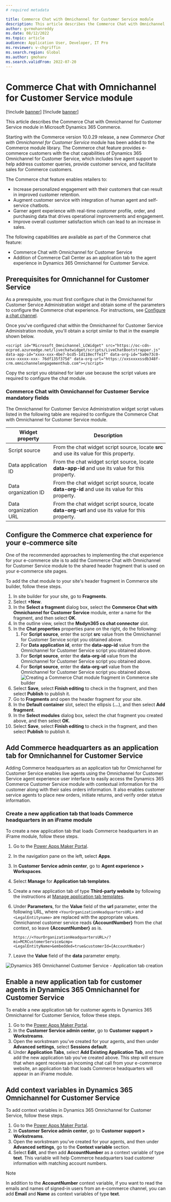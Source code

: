 ```yaml
---
# required metadata

title: Commerce Chat with Omnichannel for Customer Service module
description: This article describes the Commerce Chat with Omnichannel for Customer Service module in Microsoft Dynamics 365 Commerce.
author: gvrmohanreddy
ms.date: 08/12/2022
ms.topic: article
audience: Application User, Developer, IT Pro
ms.reviewer: v-chgriffin
ms.search.region: Global
ms.author: gmohanv
ms.search.validFrom: 2022-07-20
---
```


# Commerce Chat with Omnichannel for Customer Service module

[!include [banner](includes/banner.md)]
[!include [banner](includes/preview-banner.md)]

This article describes the Commerce Chat with Omnichannel for Customer Service module in Microsoft Dynamics 365 Commerce.

Starting with the Commerce version 10.0.29 release, a new *Commerce Chat with Omnichannel for Customer Service* module has been added to the Commerce module library. The Commerce chat feature provides e-commerce customers with the chat capabilities of Dynamics 365 Omnichannel for Customer Service, which includes live agent support to help address customer queries, provide customer service, and facilitate sales for Commerce customers. 

The Commerce chat feature enables retailers to:

- Increase personalized engagement with their customers that can result in improved customer retention.
- Augment customer service with integration of human agent and self-service chatbots.
- Garner agent experience with real-time customer profile, order, and purchasing data that drives operational improvements and engagement.
- Improve overall customer satisfaction which can lead to an increase in sales.
 
The following capabilities are available as part of the Commerce chat feature:

 - Commerce Chat with Omnichannel for Customer Service
 - Addition of Commerce Call Center as an application tab to the agent experience in Dynamics 365 Omnichannel for Customer Service.

## Prerequisites for Omnichannel for Customer Service 

As a prerequisite, you must first configure chat in the Omnichannel for Customer Service Administration widget and obtain some of the parameters to configure the Commerce chat experience. For instructions, see [Configure a chat channel](/dynamics365/customer-service/set-up-chat-widget).

Once you've configured chat within the Omnichannel for Customer Service Administration module, you'll obtain a script similar to that in the example shown below.  

`<script id="Microsoft_Omnichannel_LCWidget" src="https://oc-cdn-ocprod.azureedge.net/livechatwidget/scripts/LiveChatBootstrapper.js" data-app-id="xxxx-xxx-4be7-bcd5-1d118ecffe1f" data-org-id="5a0e73c0-xxxx-xxxxx-xxx- 76df135f375d" data-org-url="https://xxsxxxxssdb348f-crm.omnichannelengagementhub.com"></script>`

Copy the script you obtained for later use because the script values are required to configure the chat module.

### Commerce Chat with Omnichannel for Customer Service mandatory fields

The Omnichannel for Customer Service Administration widget script values listed in the following table are required to configure the Commerce Chat with Omnichannel for Customer Service module.

| Widget property| Description  |
| ------------- |--------------|
| Script source | From the chat widget script source, locate **src** and use its value for this property. |
| Data application ID      | From the chat widget script source, locate **data-app-id** and use its value for this property. |
| Data organization ID      | From the chat widget script source, locate **data-org-id** and use its value for this property. |
| Data organization URL     | From the chat widget script source, locate **data-org-url** and use its value for this property. |

## Configure the Commerce chat experience for your e-commerce site 

One of the recommended approaches to implementing the chat experience for your e-commerce site is to add the Commerce Chat with Omnichannel for Customer Service module to the shared header fragment that is used on your e-commerce site pages. 

To add the chat module to your site's header fragment in Commerce site builder, follow these steps.

1. In site builder for your site, go to **Fragments**.
1. Select **+New**.
1. In the **Select a fragment** dialog box, select the **Commerce Chat with Omnichannel for Customer Service** module, enter a name for the fragment, and then select **OK**.
1. In the outline view, select the **Msdyn365 cs chat connector** slot. 
1. In the **Chat properties** properties pane on the right, do the following:
    1. For **Script source**, enter the script **src** value from the Omnichannel for Customer Service script you obtained above.
    1. For **Data application id**, enter the **data-app-id** value from the Omnichannel for Customer Service script you obtained above.
    1. For **Script source**, enter the **data-org-id** value from the Omnichannel for Customer Service script you obtained above.
    1. For **Script source**, enter the **data-org-url** value from the Omnichannel for Customer Service script you obtained above.
    ![Creating a Commerce Chat module fragment in Commerce site builder](media/Commerce-chat-creating-new-fragment.png)
1. Select **Save**, select **Finish editing** to check in the fragment, and then select **Publish** to publish it.
1. Go to **Fragments** and open the header fragment for your site. 
1. In the **Default container** slot, select the ellipsis (**...**), and then select **Add fragment**.
1. In the **Select modules** dialog box, select the chat fragment you created above, and then select **OK**.
1. Select **Save**, select **Finish editing** to check in the fragment, and then select **Publish** to publish it.

## Add Commerce headquarters as an application tab for Omnichannel for Customer Service

Adding Commerce headquarters as an application tab for Omnichannel for Customer Service enables live agents using the Omnichannel for Customer Service agent experience user interface to easily access the Dynamics 365 Commerce Customer Service module with contextual information for the customer along with their sales orders information. It also enables customer service agents to place new orders, initiate returns, and verify order status information. 

### Create a new application tab that loads Commerce headquarters in an iFrame module 

To create a new application tab that loads Commerce headquarters in an iFrame module, follow these steps.

1. Go to the [Power Apps Maker Portal](https://make.powerapps.com). 
1. In the navigation pane on the left, select **Apps**.
1. In **Customer Service admin center**, go to **Agent experience \>  Workspaces**.
1. Select **Manage** for **Application tab templates**. 
1. Create a new application tab of type **Third-party website** by following the instructions at [Manage application tab templates](/dynamics365/app-profile-manager/application-tab-templates?tabs=customerserviceadmincenter).
1. Under **Parameters**,  for the **Value** field of the **url** parameter, enter the following URL, where `<YourOrganizationHeadquartersURL>` and `<LegalEntityname>` are replaced with the appropriate values. Omnichannel customer service reads **{AccountNumber}** from the chat context, so leave **{AccountNumber}** as is.

    `https://<YourOrganizationHeadquartersURL>/?mi=MCRCustomerService&cmp=<LegalEntityName>&embedded=true&customerId={AccountNumber}`

1. Leave the **Value** field of the **data** parameter empty.

![Dynamics 365 Omnichannel Customer Service - Application tab creation](media/OC-CS-Admin-Application-Tab-Parameters.png)

## Enable a new application tab for customer agents in Dynamics 365 Omnichannel for Customer Service

To enable a new application tab for customer agents in Dynamics 365 Omnichannel for Customer Service, follow these steps.
	
1. Go to the [Power Apps Maker Portal](https://make.powerapps.com).
1. In the **Customer Service admin center**, go to **Customer support \> Workstreams**.
1. Open the workstream you've created for your agents, and then under **Advanced settings**, select **Sessions default**. 
1. Under **Application Tabs**, select **Add Existing Application Tab**, and then add the new application tab you've created above. This step will ensure that when agent receives an incoming chat call from your e-commerce website, an application tab that loads Commerce headquarters will appear in an iFrame module.  

## Add context variables in Dynamics 365 Omnichannel for Customer Service

To add context variables in Dynamics 365 Omnichannel for Customer Service, follow these steps.

1. Go to the [Power Apps Maker Portal](https://make.powerapps.com).
1. In **Customer Service admin center**, go to **Customer support \>  Workstreams**.
1. Open the workstream you've created for your agents, and then under **Advanced settings**, go to the **Context variable** section. 
1. Select **Edit**, and then add **AccountNumber** as a context variable of type **text**. This variable will help Commerce headquarters load customer information with matching account numbers. 

> [!NOTE] 
> In addition to the **AccountNumber** context variable, if you want to read the emails and names of signed-in users from an e-commerce channel, you can add **Email** and **Name** as context variables of type **text**. 





